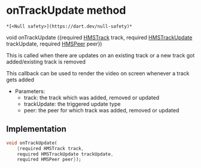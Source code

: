 


# onTrackUpdate method




    *[<Null safety>](https://dart.dev/null-safety)*




void onTrackUpdate
({required [HMSTrack](../../model_hms_track/HMSTrack-class.md) track, required [HMSTrackUpdate](../../enum_hms_track_update/HMSTrackUpdate-class.md) trackUpdate, required [HMSPeer](../../model_hms_peer/HMSPeer-class.md) peer})





<p>This is called when there are updates on an existing track
or a new track got added/existing track is removed</p>
<p>This callback can be used to render the video on screen whenever a track gets added</p>
<ul>
<li>Parameters:
<ul>
<li>track: the track which was added, removed or updated</li>
<li>trackUpdate: the triggered update type</li>
<li>peer: the peer for which track was added, removed or updated</li>
</ul>
</li>
</ul>



## Implementation

```dart
void onTrackUpdate(
    {required HMSTrack track,
    required HMSTrackUpdate trackUpdate,
    required HMSPeer peer});
```







